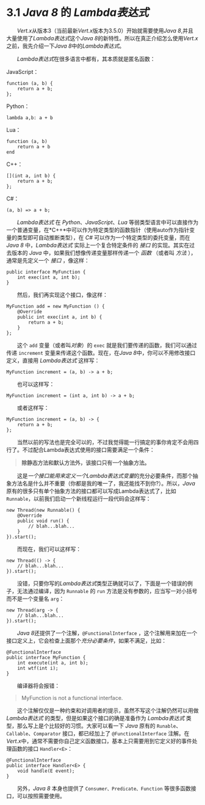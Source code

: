 # 3.1 *Java 8* 的 *Lambda表达式*

&emsp;&emsp;*Vert.x*从版本3（当前最新*Vert.x*版本为3.5.0）开始就需要使用*Java 8*,并且大量使用了*Lambda表达式*这个*Java 8*的新特性。所以在真正介绍怎么使用*Vert.x*之前，我先介绍一下*Java 8*中的*Lambda表达式*。

&emsp;&emsp;*Lambda表达式*在很多语言中都有，其本质就是匿名函数：

JavaScript：
```
function (a, b) {  
    return a + b; 
};
```
Python：
```
lambda a,b: a + b
```
Lua：  
```
function (a, b) 
    return a + b 
end
```
C++： 
```
[](int a, int b) {
    return a + b;
};
```

C#：  
```
(a, b) => a + b;
```
&emsp;&emsp;*Lambda表达式* 在 *Python*、*JavaScript*、*Lua* 等弱类型语言中可以直接作为一个普通变量，在*C++*中可以作为特定类型的函数指针（使用auto作为指针变量的类型即可自动推断类型），在 *C#* 可以作为一个特定类型的委托变量，而在 *Java 8* 中，*Lambda表达式* 实际上一个复合特定条件的 *接口* 的实现。其实在过去版本的 *Java* 中，如果我们想像传递变量那样传递一个 *函数* （或者叫 *方法* ），通常是先定义一个 *接口* ，像这样：
```
public interface MyFunction { 
    int exec(int a, int b);  
}
```
&emsp;&emsp;然后，我们再实现这个接口，像这样：
```
MyFunction add = new MyFunction () { 
    @Override
    public int exec(int a, int b) {
        return a + b; 
    }
};
```
&emsp;&emsp;这个 `add` 变量（或者叫*对象*）的 `exec` 就是我们要传递的函数，我们可以通过传递 `increment` 变量来传递这个函数。现在，在*Java 8*中，你可以不用修改接口定义，直接用 *Lambda表达式* 这样写：
```
MyFunction increment = (a, b) -> a + b;
```
&emsp;&emsp;也可以这样写：
```
MyFunction increment = (int a, int b) -> a + b;
```
&emsp;&emsp;或者这样写：
```
MyFunction increment = (a, b) -> { 
    return a + b; 
};
```
&emsp;&emsp;当然以前的写法也是完全可以的，不过我觉得能一行搞定的事你肯定不会用四行了。不过配合Lambda表达式使用的接口需要满足一个条件：

> **除静态方法和默认方法外，该接口只有一个抽象方法。**

&emsp;&emsp;这是*一个接口能用来定义一个Lambda表达式变量*的充分必要条件，而那个抽象方法名是什么并不重要（你都是我的唯一了，我还能找不到你?）。所以，*Java*原有的很多只有单个抽象方法的接口都可以写成Lambda表达式了，比如 `Runnable`，以前我们启动一个新线程运行一段代码会这样写：
```
new Thread(new Runnable() { 
    @Override 
    public void run() {  
        // blah...blah...  
    } 
}).start();
```
&emsp;&emsp;而现在，我们可以这样写：
```
new Thread(() -> {
    // blah...blah... 
}).start();
```
&emsp;&emsp;没错，只要你写的*Lambda表达式*类型正确就可以了，下面是一个错误的例子，无法通过编译，因为 `Runnable` 的 `run` 方法是没有参数的，应当写一对小括号而不是一个变量名 `arg`：
```
new Thread(arg -> { 
    // blah...blah... 
}).start();
```
&emsp;&emsp;*Java 8*还提供了一个注解，`@FunctionalInterface` ，这个注解用来加在一个接口定义上，它会检查上面那个*充分必要条件*，如果不满足，比如：
```
@FunctionalInterface
public interface MyFunction {
    int execute(int a, int b);
    int wtf(int i);
}
```
&emsp;&emsp;编译器将会报错：
> MyFunction is not a functional interface.

&emsp;&emsp;这个注解仅仅是一种约束和对调用者的提示，虽然不写这个注解仍然可以用做 *Lambda表达式* 的类型，但是如果这个接口的确是准备作为 *Lambda表达式* 类型，那么写上是个比较好的习惯。大家可以看一下 *Java* 原有的 `Runable`、`Callable`、`Comparator` 接口，都已经加上了 `@FunctionalInterface` 注解。在*Vert.x*中，通常不需要你自己定义函数接口，基本上只需要用到它定义好的事件处理函数的接口 `Handler<E>`：

```
@FunctionalInterface
public interface Handler<E> {
    void handle(E event);
}
```
&emsp;&emsp;另外，*Java 8* 本身也提供了 `Consumer、Predicate、Function` 等很多函数接口，可以按照需要使用。







